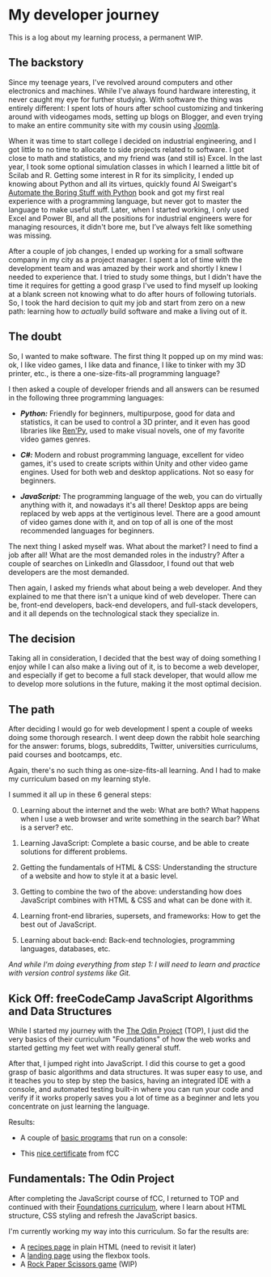 # My developer journey

This is a log about my learning process, a permanent WIP.

## The backstory

Since my teenage years, I've revolved around computers and other electronics and machines. While I've always found hardware interesting, it never caught my eye for further studying. With software the thing was entirely different: I spent lots of hours after school customizing and tinkering around with videogames mods, setting up blogs on Blogger, and even trying to make an entire community site with my cousin using [Joomla](https://www.joomla.org/).

When it was time to start college I decided on industrial engineering, and I got little to no time to allocate to side projects related to software. I got close to math and statistics, and my friend was (and still is) Excel. In the last year, I took some optional simulation classes in which I learned a little bit of Scilab and R. Getting some interest in R for its simplicity, I ended up knowing about Python and all its virtues, quickly found Al Sweigart's [Automate the Boring Stuff with Python](https://automatetheboringstuff.com) book and got my first real experience with a programming language, but never got to master the language to make useful stuff.
Later, when I started working, I only used Excel and Power BI, and all the positions for industrial engineers were for managing resources, it didn't bore me, but I’ve always felt like something was missing.

After a couple of job changes, I ended up working for a small software company in my city as a project manager. I spent a lot of time with the development team and was amazed by their work and shortly I knew I needed to experience that. I tried to study some things, but I didn't have the time it requires for getting a good grasp I've used to find myself up looking at a blank screen not knowing what to do after hours of following tutorials. So, I took the hard decision to quit my job and start from zero on a new path: learning how to *actually* build software and make a living out of it.


## The doubt

So, I wanted to make software. The first thing It popped up on my mind was: ok, I like video games, I like data and finance, I like to tinker with my 3D printer, etc., is there a one-size-fits-all programming language? 

I then asked a couple of developer friends and all answers can be resumed in the following three programming languages:

- ***Python:*** Friendly for beginners, multipurpose, good for data and statistics, it can be used to control a 3D printer, and it even has good libraries like [Ren'Py](https://www.renpy.org/), used to make visual novels, one of my favorite video games genres.

- ***C#:*** Modern and robust programming language, excellent for video games, it's used to create scripts within Unity and other video game engines. Used for both web and desktop applications. Not so easy for beginners.

- ***JavaScript:*** The programming language of the web, you can do virtually anything with it, and nowadays it's all there! Desktop apps are being replaced by web apps at the vertiginous level. There are a good amount of video games done with it, and on top of all is one of the most recommended languages for beginners. 

The next thing I asked myself was. What about the market? I need to find a job after all! What are the most demanded roles in the industry? After a couple of searches on LinkedIn and Glassdoor, I found out that web developers are the most demanded.

Then again, I asked my friends what about being a web developer. And they explained to me that there isn't a unique kind of web developer. There can be, front-end developers, back-end developers, and full-stack developers, and it all depends on the technological stack they specialize in.

## The decision

Taking all in consideration, I decided that the best way of doing something I enjoy while I can also make a living out of it, is to become a web developer, and especially if get to become a full stack developer, that would allow me to develop more solutions in the future, making it the most optimal decision.

## The path

After deciding I would go for web development I spent a couple of weeks doing some thorough research. I went deep down the rabbit hole searching for the answer: forums, blogs, subreddits, Twitter, universities curriculums, paid courses and bootcamps, etc.

Again, there's no such thing as one-size-fits-all learning. And I had to make my curriculum based on my learning style.

I summed it all up in these 6 general steps:

0. Learning about the internet and the web: What are both? What happens when I use a web browser and write something in the search bar? What is a server? etc.

1. Learning JavaScript: Complete a basic course, and be able to create solutions for different problems.

2. Getting the fundamentals of HTML & CSS: Understanding the structure of a website and how to style it at a basic level.

3. Getting to combine the two of the above: understanding how does JavaScript combines with HTML & CSS and what can be done with it.

4. Learning front-end libraries, supersets, and frameworks: How to get the best out of JavaScript.

5. Learning about back-end: Back-end technologies, programming languages, databases, etc.

*And while I'm doing everything from step 1: I will need to learn and practice with version control systems like Git.*

## Kick Off: freeCodeCamp JavaScript Algorithms and Data Structures

While I started my journey with the [The Odin Project](https://www.theodinproject.com/) (TOP), I just did the very basics of their curriculum "Foundations" of how the web works and started getting my feet wet with really general stuff.

After that, I jumped right into JavaScript. I did this course to get a good grasp of basic algorithms and data structures. It was super easy to use, and it teaches you to step by step the basics, having an integrated IDE with a console, and automated testing built-in where you can run your code and verify if it works properly saves you a lot of time as a beginner and lets you concentrate on just learning the language.

Results:

- A couple of [basic programs](https://github.com/herlnd/fcc-js-exercises) that run on a console:

- This [nice certificate](https://www.freecodecamp.org/certification/herlnd/javascript-algorithms-and-data-structures) from fCC

## Fundamentals: The Odin Project

After completing the JavaScript course of fCC, I returned to TOP and continued with their [Foundations curriculum](https://www.theodinproject.com/paths/foundations/courses/foundations), where I learn about HTML structure, CSS styling and refresh the JavaScript basics.

I'm currently working my way into this curriculum. So far the results are:

- A [recipes page](https://github.com/herlnd/odin-recipes) in plain HTML (need to revisit it later)
- A [landing page](https://github.com/herlnd/odin-landing) using the flexbox tools.
- A [Rock Paper Scissors game](https://github.com/herlnd/odin-rps) (WIP)
